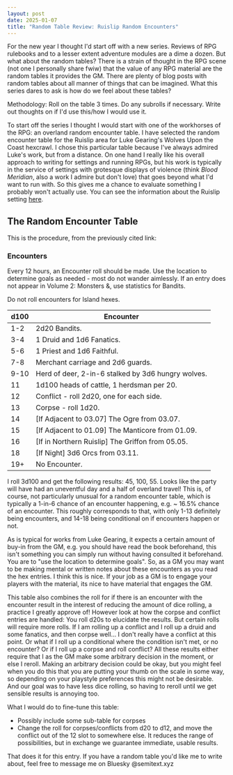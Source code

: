 ```yaml
---
layout: post
date: 2025-01-07
title: "Random Table Review: Ruislip Random Encounters"
---
```


For the new year I thought I'd start off with a new series. Reviews of RPG rulebooks and to a lesser extent adventure modules are a dime a dozen. But what about the random tables? There is a strain of thought in the RPG scene (not one I personally share fwiw) that the value of any RPG material are the random tables it provides the GM. There are plenty of blog posts with random tables about all manner of things that can be imagined. What this series dares to ask is how do we feel about these tables?

Methodology: Roll on the table 3 times. Do any subrolls if necessary. Write out thoughts on if I'd use this/how I would use it.

To start off the series I thought I would start with one of the workhorses of the RPG: an overland random encounter table. I have selected the random encounter table for the Ruislip area for Luke Gearing's Wolves Upon the Coast hexcrawl. I chose this particular table because I've always admired Luke's work, but from a distance. On one hand I really like his overall approach to writing for settings and running RPGs, but his work is typically in the service of settings with grotesque displays of violence (think *Blood Meridian*, also a work I admire but don't love) that goes beyond what I'd want to run with. So this gives me a chance to evaluate something I probably won't actually use. You can see the information about the Ruislip setting [here](https://lukegearing.blot.im/ruislip-surrounds).

## The Random Encounter Table

This is the procedure, from the previously cited link:

### Encounters

Every 12 hours, an Encounter roll should be made. Use the location to determine goals as needed - most do not wander aimlessly. If an entry does not appear in Volume 2: Monsters &, use statistics for Bandits.

Do not roll encounters for Island hexes.

| **d100** | **Encounter** |
| --- | --- |
| 1-2 | 2d20 Bandits. |
| 3-4 |	1 Druid and 1d6 Fanatics. |
| 5-6 | 1 Priest and 1d6 Faithful. |
| 7-8 |	Merchant carriage and 2d6 guards. |
| 9-10 | Herd of deer, 2-in-6 stalked by 3d6 hungry wolves. |
| 11 | 1d100 heads of cattle, 1 herdsman per 20. |
| 12 | Conflict - roll 2d20, one for each side. |
| 13 | Corpse - roll 1d20. |
| 14 | [If Adjacent to 03.07] The Ogre from 03.07. |
| 15 | [If Adjacent to 01.09] The Manticore from 01.09. |
| 16 | [If in Northern Ruislip] The Griffon from 05.05. |
| 18 | [If Night] 3d6 Orcs from 03.11. |
| 19+ |	No Encounter. |

I roll 3d100 and get the following results: 45, 100, 55. Looks like the party will have had an uneventful day and a half of overland travel! This is, of course, not particularly unusual for a random encounter table, which is typically a 1-in-6 chance of an encounter happening, e.g. ~ 16.5% chance of an encounter. This roughly corresponds to that, with only 1-13 definitely being encounters, and 14-18 being conditional on if encounters happen or not.

As is typical for works from Luke Gearing, it expects a certain amount of buy-in from the GM, e.g. you should have read the book beforehand, this isn't something you can simply run without having consulted it beforehand. You are to "use the location to determine goals". So, as a GM you may want to be making mental or written notes about these encounters as you read the hex entries. I think this is nice. If your job as a GM is to engage your players with the material, its nice to have material that engages the GM.

This table also combines the roll for if there is an encounter with the encounter result in the interest of reducing the amount of dice rolling, a practice I greatly approve of! However look at how the corpse and conflict entries are handled: You roll d20s to elucidate the results. But certain rolls will require more rolls. If I am rolling up a conflict and I roll up a druid and some fanatics, and then corpse well... I don't really have a conflict at this point. Or what if I roll up a conditional where the condition isn't met, or no encounter? Or if I roll up a corpse and roll conflict? All these results either require that I as the GM make some arbitrary decision in the moment, or else I reroll. Making an arbitrary decision could be okay, but you might feel when you do this that you are putting your thumb on the scale in some way, so depending on your playstyle preferences this might not be desirable. And our goal was to have less dice rolling, so having to reroll until we get sensible results is annoying too.

What I would do to fine-tune this table:
- Possibly include some sub-table for corpses
- Change the roll for corpses/conflicts from d20 to d12, and move the conflict out of the 12 slot to somewhere else. It reduces the range of possibilities, but in exchange we guarantee immediate, usable results.

That does it for this entry. If you have a random table you'd like me to write about, feel free to message me on Bluesky @semitext.xyz
